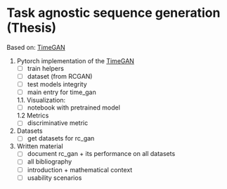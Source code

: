 # Task agnostic sequence generation (Thesis)
Based on: [TimeGAN](https://papers.nips.cc/paper/2019/file/c9efe5f26cd17ba6216bbe2a7d26d490-Paper.pdf)


1. Pytorch implementation of the [TimeGAN](https://papers.nips.cc/paper/2019/file/c9efe5f26cd17ba6216bbe2a7d26d490-Paper.pdf)
   - [ ] train helpers
   - [ ] dataset (from RCGAN)
   - [ ] test models integrity
   - [ ] main entry for time_gan
    
   1.1. Visualization:
    - [ ] notebook with pretrained model
    
   1.2 Metrics
    - [ ] discriminative metric
    
2. Datasets
   - [ ]  get datasets for rc_gan
    
3. Written material
   - [ ] document rc_gan + its performance on all datasets
   - [ ] all bibliography
   - [ ] introduction + mathematical context
   - [ ] usability scenarios